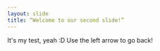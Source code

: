 ```yaml
---
layout: slide
title: “Welcome to our second slide!”
---
```

It's my test, yeah :D
Use the left arrow to go back!
